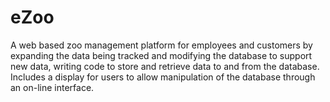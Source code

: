 # eZoo
A web based zoo management platform for employees and customers by expanding the data being tracked and modifying the database to support new data, writing code to store and retrieve data to and from the database.  Includes a display for users to allow manipulation of the database through an on-line interface.
